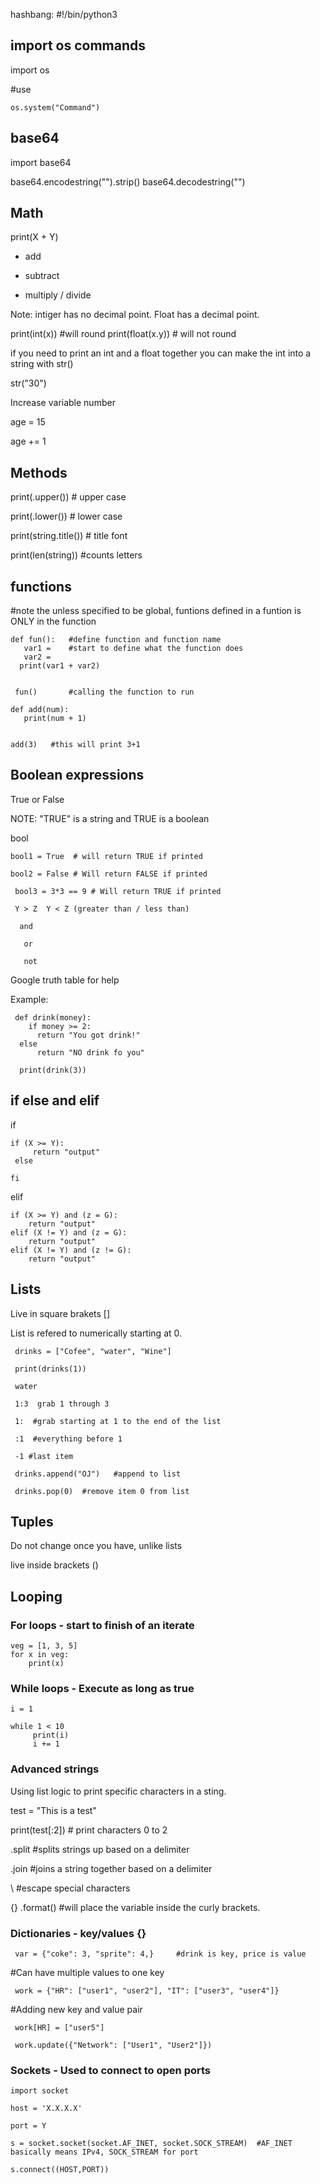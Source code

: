 hashbang: #!/bin/python3

## import os commands

  import os

  #use 
    
    os.system("Command")
 
 ## base64
 
 import base64
 
 base64.encodestring("").strip()
 base64.decodestring("")


 ## Math
  
  print(X + Y)
   
  + add
  - subtract
  * multiply
  / divide
  
  Note: intiger has no decimal point. Float has a decimal point.
  
  print(int(x)) #will round
  print(float(x.y)) # will not round
  
  if you need to print an int and a float together you can make the int into a string with str()
  
  str("30")
  
  Increase variable number
  
  age = 15 
  
  age += 1 

 ## Methods
 
 print(.upper()) # upper case
 
 print(.lower()) # lower case
 
 print(string.title()) # title font
 
 print(len(string)) #counts letters
 
## functions
  #note the unless specified to be global, funtions defined in a funtion is ONLY in the function
  
    def fun():   #define function and function name
       var1 =    #start to define what the function does
       var2 =
      print(var1 + var2)
    
    
     fun()       #calling the function to run

    def add(num):
       print(num + 1)
      
      
    add(3)   #this will print 3+1


 ## Boolean expressions

 True or False
 
 NOTE: "TRUE" is a string and TRUE is a boolean
 
 bool<number>
  
    bool1 = True  # will return TRUE if printed
  
    bool2 = False # Will return FALSE if printed
  
     bool3 = 3*3 == 9 # Will return TRUE if printed
  
     Y > Z  Y < Z (greater than / less than)
   
      and 
   
       or 
   
       not
   
   Google truth table for help
   
   Example:
    
     def drink(money):
        if money >= 2:
          return "You got drink!"
      else
          return "NO drink fo you"
          
      print(drink(3))
 
 
 ## if else and elif 

if

    if (X >= Y): 
         return "output"
     else
     
    fi
    
  elif  
    
    if (X >= Y) and (z = G): 
        return "output"
    elif (X != Y) and (z = G):
        return "output"
    elif (X != Y) and (z != G):
        return "output"
        
 
 ## Lists
 
 Live in square brakets []
 
 List is refered to numerically starting at 0.
 
     drinks = ["Cofee", "water", "Wine"]
  
     print(drinks(1))
    
     water
     
     1:3  grab 1 through 3
     
     1:  #grab starting at 1 to the end of the list
     
     :1  #everything before 1
     
     -1 #last item
     
     drinks.append("OJ")   #append to list
  
     drinks.pop(0)  #remove item 0 from list
     
   
  ## Tuples 
  
   Do not change once you have, unlike lists
   
   live inside brackets ()
   
 ## Looping
 
  ### For loops - start to finish of an iterate
  
    veg = [1, 3, 5]
    for x in veg: 
        print(x)
    
  ### While loops - Execute as long as true
  
    i = 1
    
    while 1 < 10
         print(i)
         i += 1
         
  ### Advanced strings
  
 Using list logic to print specific characters in a sting.
 
 test = "This is a test"
 
 print(test[:2])  # print characters 0 to 2
 
 .split #splits strings up based on a delimiter 
 
 .join #joins a string together based on a delimiter
 
 \ #escape special characters
 
 {}  .format(<variable>)  #will place the variable inside the curly brackets.
 
 
 ### Dictionaries - key/values {}
 
     var = {"coke": 3, "sprite": 4,}     #drink is key, price is value
  
  #Can have multiple values to one key
  
     work = {"HR": ["user1", "user2"], "IT": ["user3", "user4"]}
   
   #Adding new key and value pair 
   
     work[HR] = ["user5"] 
     
     work.update({"Network": ["User1", "User2"]})
     
 
  
  ### Sockets - Used to connect to open ports 
 
    import socket
   
    host = 'X.X.X.X'
 
    port = Y
   
    s = socket.socket(socket.AF_INET, socket.SOCK_STREAM)  #AF_INET basically means IPv4, SOCK_STREAM for port
   
    s.connect((HOST,PORT))
 
 
 
 
 
 
 
 
 
      
      
      
      
    
